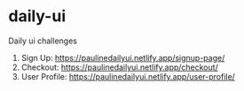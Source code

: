 # daily-ui
Daily ui challenges

1. Sign Up: https://paulinedailyui.netlify.app/signup-page/
2. Checkout: https://paulinedailyui.netlify.app/checkout/
3. User Profile: https://paulinedailyui.netlify.app/user-profile/
